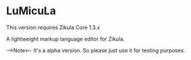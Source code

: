 LuMicuLa
========

This version requires Zikula Core 1.3.x

A lightweight markup language editor for Zikula.

-->Note<-- It's a alpha version. So please just use it for testing  purposes.
